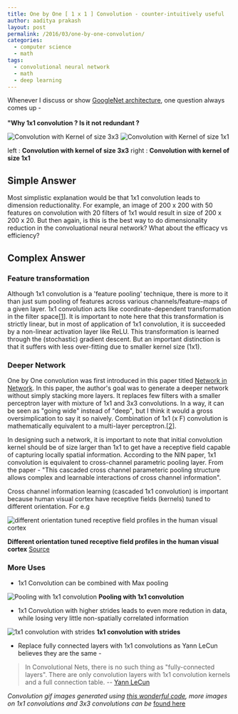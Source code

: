 ```yaml
---
title: One by One [ 1 x 1 ] Convolution - counter-intuitively useful
author: aaditya prakash
layout: post
permalink: /2016/03/one-by-one-convolution/
categories:
  - computer science
  - math
tags:
  - convolutional neural network
  - math
  - deep learning
---
```


Whenever I discuss or show [GoogleNet architecture](http://arxiv.org/pdf/1409.4842v1.pdf), one question always comes up - <br /><br />
**"Why 1x1 convolution ? Is it not redundant ?**

![Convolution with Kernel of size 3x3](https://raw.githubusercontent.com/iamaaditya/iamaaditya.github.io/master/images/conv_arithmetic/full_padding_no_strides_transposed.gif)
![Convolution with Kernel of size 1x1](https://raw.githubusercontent.com/iamaaditya/iamaaditya.github.io/master/images/conv_arithmetic/full_padding_no_strides_transposed_small.gif)

left : **Convolution with kernel of size 3x3**               right : **Convolution with kernel of size 1x1**



## Simple Answer

Most simplistic explanation would be that 1x1 convolution leads to dimension reductionality. For example, an image of 200 x 200 with 50 features on convolution with 20 filters of 1x1 would result in size of 200 x 200 x 20.
But then again, is this is the best way to do dimensionality reduction in the convoluational neural network? What about the efficacy vs efficiency?

## Complex Answer

### Feature transformation
Although 1x1 convolution is a 'feature pooling' technique, there is more to it than just sum pooling of features across various channels/feature-maps of a given layer. 
1x1 convolution acts like coordinate-dependent transformation in the filter space[[1](https://plus.google.com/118431607943208545663/posts/2y7nmBuh2ar)]. It is important to note here that this transformation is strictly linear, but in most of application of 1x1 convolution, it is succeeded by a non-linear activation layer like ReLU. This transformation is learned through the (stochastic) gradient descent. But an important distinction is that it suffers with less over-fitting due to smaller kernel size (1x1).

### Deeper Network

One by One convolution was first introduced in this paper titled [Network in Network](http://arxiv.org/pdf/1312.4400v3.pdf). In this paper, the author's goal was to generate a deeper network without simply stacking more layers. It replaces few filters with a smaller perceptron layer with mixture of 1x1 and 3x3 convolutions. In a way, it can be seen as "going wide" instead of "deep", but I think it would a gross oversimplication to say it so naively. Combination of 1x1 (x F) convolution is mathematically equivalent to a multi-layer perceptron.[[2](https://www.reddit.com/r/MachineLearning/comments/3oln72/1x1_convolutions_why_use_them/cvyxood)]. 

In designing such a network, it is important to note that initial convolution kernel should be of size larger than 1x1 to get have a receptive field capable of capturing locally spatial information. According to the NIN paper, 1x1 convolution is equivalent to cross-channel parametric pooling layer. From the paper - "This cascaded cross channel parameteric pooling structure allows complex and learnable interactions of cross channel information".

Cross channel information learning (cascaded 1x1 convolution) is important because human visual cortex have receptive fields (kernels) tuned to different orientation. For e.g 

![different orientation tuned receptive field profiles in the human visual cortex](http://bmia.bmt.tue.nl/education/courses/fev/course/notebooks/RotBundleFiltersListPlot3D.gif)


**Different orientation tuned receptive field profiles in the human visual cortex** [Source](http://bmia.bmt.tue.nl/education/courses/fev/course/notebooks/Convolution.html)


### More Uses

  * 1x1 Convolution can be combined with Max pooling

  ![Pooling with 1x1 convolution](https://raw.githubusercontent.com/iamaaditya/iamaaditya.github.io/master/images/conv_arithmetic/numerical_max_pooling.gif)
   **Pooling with 1x1 convolution**

  * 1x1 Convolution with higher strides leads to even more redution in data, while losing very little non-spatially correlated information

  ![1x1 convolution with strides](https://raw.githubusercontent.com/iamaaditya/iamaaditya.github.io/master/images/conv_arithmetic/no_padding_strides.gif)
   **1x1 convolution with strides**

  * Replace fully connected layers with 1x1 convolutions as Yann LeCun believes they are the same -
> In Convolutional Nets, there is no such thing as "fully-connected layers". There are only convolution layers with 1x1 convolution kernels and a full connection table.
-- [Yann LeCun](https://www.facebook.com/yann.lecun/posts/10152820758292143)

*Convolution gif images generated using [this wonderful code](https://github.com/vdumoulin/conv_arithmetic), more images on 1x1 convolutions and 3x3 convolutions can be* [found here](http://gpgpu.cs-i.brandeis.edu/convolution_images/)

